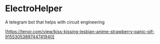 # ElectroHelper
A telegram bot that helps with circuit engineering


[https://tenor.com/view/kiss-kissing-lesbian-anime-strawberry-panic-gif-9155305389744741940]
